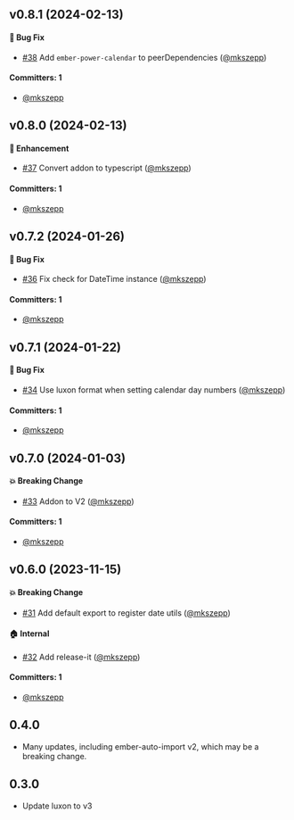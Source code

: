 





## v0.8.1 (2024-02-13)

#### :bug: Bug Fix
* [#38](https://github.com/cibernox/ember-power-calendar-luxon/pull/38) Add `ember-power-calendar` to peerDependencies ([@mkszepp](https://github.com/mkszepp))

#### Committers: 1
- [@mkszepp](https://github.com/mkszepp)

## v0.8.0 (2024-02-13)

#### :rocket: Enhancement
* [#37](https://github.com/cibernox/ember-power-calendar-luxon/pull/37) Convert addon to typescript ([@mkszepp](https://github.com/mkszepp))

#### Committers: 1
- [@mkszepp](https://github.com/mkszepp)

## v0.7.2 (2024-01-26)

#### :bug: Bug Fix
* [#36](https://github.com/cibernox/ember-power-calendar-luxon/pull/36) Fix check for DateTime instance ([@mkszepp](https://github.com/mkszepp))

#### Committers: 1
- [@mkszepp](https://github.com/mkszepp)

## v0.7.1 (2024-01-22)

#### :bug: Bug Fix
* [#34](https://github.com/cibernox/ember-power-calendar-luxon/pull/34) Use luxon format when setting calendar day numbers ([@mkszepp](https://github.com/mkszepp))

#### Committers: 1
- [@mkszepp](https://github.com/mkszepp)

## v0.7.0 (2024-01-03)

#### :boom: Breaking Change
* [#33](https://github.com/cibernox/ember-power-calendar-luxon/pull/33) Addon to V2 ([@mkszepp](https://github.com/mkszepp))

#### Committers: 1
- [@mkszepp](https://github.com/mkszepp)

## v0.6.0 (2023-11-15)

#### :boom: Breaking Change
* [#31](https://github.com/cibernox/ember-power-calendar-luxon/pull/31) Add default export to register date utils ([@mkszepp](https://github.com/mkszepp))

#### :house: Internal
* [#32](https://github.com/cibernox/ember-power-calendar-luxon/pull/32) Add release-it ([@mkszepp](https://github.com/mkszepp))

#### Committers: 1
- [@mkszepp](https://github.com/mkszepp)

## 0.4.0
- Many updates, including ember-auto-import v2, which may be a breaking change.
## 0.3.0
- Update luxon to v3
